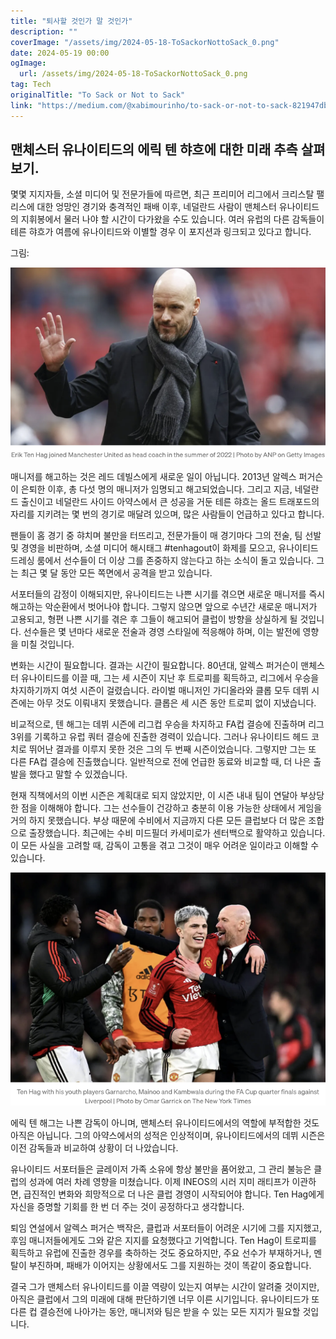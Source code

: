 ```yaml
---
title: "퇴사할 것인가 말 것인가"
description: ""
coverImage: "/assets/img/2024-05-18-ToSackorNottoSack_0.png"
date: 2024-05-19 00:00
ogImage: 
  url: /assets/img/2024-05-18-ToSackorNottoSack_0.png
tag: Tech
originalTitle: "To Sack or Not to Sack"
link: "https://medium.com/@xabimourinho/to-sack-or-not-to-sack-821947db40f4"
---
```



## 맨체스터 유나이티드의 에릭 텐 햐흐에 대한 미래 추측 살펴보기.

몇몇 지지자들, 소셜 미디어 및 전문가들에 따르면, 최근 프리미어 리그에서 크리스탈 팰리스에 대한 엉망인 경기와 충격적인 패배 이후, 네덜란드 사람이 맨체스터 유나이티드의 지휘봉에서 물러 나야 할 시간이 다가왔을 수도 있습니다. 여러 유럽의 다른 감독들이 테른 햐흐가 여름에 유나이티드와 이별할 경우 이 포지션과 링크되고 있다고 합니다.

그림:

![맨체스터 유나이티드 이미지](/assets/img/2024-05-18-ToSackorNottoSack_0.png)

매니저를 해고하는 것은 레드 데빌스에게 새로운 일이 아닙니다. 2013년 알렉스 퍼거슨이 은퇴한 이후, 총 다섯 명의 매니저가 임명되고 해고되었습니다. 그리고 지금, 네덜란드 출신이고 네덜란드 사이드 아약스에서 큰 성공을 거둔 테른 햐흐는 올드 트래포드의 자리를 지키려는 몇 번의 경기로 매달려 있으며, 많은 사람들이 언급하고 있다고 합니다.

<div class="content-ad"></div>

팬들이 홈 경기 중 햐치며 불만을 터뜨리고, 전문가들이 매 경기마다 그의 전술, 팀 선발 및 경영을 비판하며, 소셜 미디어 해시태그 #tenhagout이 화제를 모으고, 유나이티드 드레싱 룸에서 선수들이 더 이상 그를 존중하지 않는다고 하는 소식이 돌고 있습니다. 그는 최근 몇 달 동안 모든 쪽면에서 공격을 받고 있습니다.

서포터들의 감정이 이해되지만, 유나이티드는 나쁜 시기를 겪으면 새로운 매니저를 즉시 해고하는 악순환에서 벗어나야 합니다. 그렇지 않으면 앞으로 수년간 새로운 매니저가 고용되고, 형편 나쁜 시기를 겪은 후 그들이 해고되어 클럽이 방향을 상실하게 될 것입니다. 선수들은 몇 년마다 새로운 전술과 경영 스타일에 적응해야 하며, 이는 발전에 영향을 미칠 것입니다.

변화는 시간이 필요합니다. 결과는 시간이 필요합니다. 80년대, 알렉스 퍼거슨이 맨체스터 유나이티드를 이끌 때, 그는 세 시즌이 지난 후 트로피를 획득하고, 리그에서 우승을 차지하기까지 여섯 시즌이 걸렸습니다. 라이벌 매니저인 가디올라와 클롭 모두 데뷔 시즌에는 아무 것도 이뤄내지 못했습니다. 클롭은 세 시즌 동안 트로피 없이 지냈습니다.

<div class="content-ad"></div>

비교적으로, 텐 해그는 데뷔 시즌에 리그컵 우승을 차지하고 FA컵 결승에 진출하며 리그 3위를 기록하고 유럽 쿼터 결승에 진출한 경력이 있습니다. 그러나 유나이티드 헤드 코치로 뛰어난 결과를 이루지 못한 것은 그의 두 번째 시즌이었습니다. 그렇지만 그는 또 다른 FA컵 결승에 진출했습니다. 일반적으로 전에 언급한 동료와 비교할 때, 더 나은 출발을 했다고 말할 수 있겠습니다.

현재 직책에서의 이번 시즌은 계획대로 되지 않았지만, 이 시즌 내내 팀이 연달아 부상당한 점을 이해해야 합니다. 그는 선수들이 건강하고 충분히 이용 가능한 상태에서 게임을 거의 하지 못했습니다. 부상 때문에 수비에서 지금까지 다른 모든 클럽보다 더 많은 조합으로 출장했습니다. 최근에는 수비 미드필더 카세미로가 센터백으로 활약하고 있습니다. 이 모든 사실을 고려할 때, 감독이 고통을 겪고 그것이 매우 어려운 일이라고 이해할 수 있습니다.

![이미지](/assets/img/2024-05-18-ToSackorNottoSack_2.png)

에릭 텐 해그는 나쁜 감독이 아니며, 맨체스터 유나이티드에서의 역할에 부적합한 것도 아직은 아닙니다. 그의 아약스에서의 성적은 인상적이며, 유나이티드에서의 데뷔 시즌은 이전 감독들과 비교하여 상황이 더 나았습니다.

<div class="content-ad"></div>

유나이티드 서포터들은 글레이저 가족 소유에 항상 불만을 품어왔고, 그 관리 불능은 클럽의 성과에 여러 차례 영향을 미쳤습니다. 이제 INEOS의 시러 지미 래티프가 이관하면, 급진적인 변화와 희망적으로 더 나은 클럽 경영이 시작되어야 합니다. Ten Hag에게 자신을 증명할 기회를 한 번 더 주는 것이 공정하다고 생각합니다.

퇴임 연설에서 알렉스 퍼거슨 백작은, 클럽과 서포터들이 어려운 시기에 그를 지지했고, 후임 매니저들에게도 그와 같은 지지를 요청했다고 기억합니다. Ten Hag이 트로피를 획득하고 유럽에 진출한 경우를 축하하는 것도 중요하지만, 주요 선수가 부재하거나, 멘탈이 부진하며, 패배가 이어지는 상황에서도 그를 지원하는 것이 똑같이 중요합니다.

결국 그가 맨체스터 유나이티드를 이끌 역량이 있는지 여부는 시간이 알려줄 것이지만, 아직은 클럽에서 그의 미래에 대해 판단하기엔 너무 이른 시기입니다. 유나이티드가 또 다른 컵 결승전에 나아가는 동안, 매니저와 팀은 받을 수 있는 모든 지지가 필요할 것입니다.